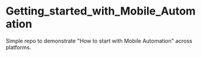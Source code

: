 # Getting_started_with_Mobile_Automation
Simple repo to demonstrate "How to start with Mobile Automation" across platforms. 
